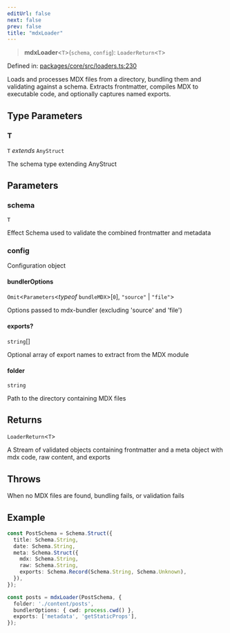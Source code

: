 ```yaml
---
editUrl: false
next: false
prev: false
title: "mdxLoader"
---
```


> **mdxLoader**\<`T`\>(`schema`, `config`): `LoaderReturn`\<`T`\>

Defined in: [packages/core/src/loaders.ts:230](https://github.com/bitswired/foldcms/blob/a5796744336f5646b8ccb4abf3c6d1334a83f443/packages/core/src/loaders.ts#L230)

Loads and processes MDX files from a directory, bundling them and validating against a schema.
Extracts frontmatter, compiles MDX to executable code, and optionally captures named exports.

## Type Parameters

### T

`T` *extends* `AnyStruct`

The schema type extending AnyStruct

## Parameters

### schema

`T`

Effect Schema used to validate the combined frontmatter and metadata

### config

Configuration object

#### bundlerOptions

`Omit`\<`Parameters`\<*typeof* `bundleMDX`\>\[`0`\], `"source"` \| `"file"`\>

Options passed to mdx-bundler (excluding 'source' and 'file')

#### exports?

`string`[]

Optional array of export names to extract from the MDX module

#### folder

`string`

Path to the directory containing MDX files

## Returns

`LoaderReturn`\<`T`\>

A Stream of validated objects containing frontmatter and a meta object with mdx code, raw content, and exports

## Throws

When no MDX files are found, bundling fails, or validation fails

## Example

```typescript
const PostSchema = Schema.Struct({
  title: Schema.String,
  date: Schema.String,
  meta: Schema.Struct({
    mdx: Schema.String,
    raw: Schema.String,
    exports: Schema.Record(Schema.String, Schema.Unknown),
  }),
});

const posts = mdxLoader(PostSchema, {
  folder: './content/posts',
  bundlerOptions: { cwd: process.cwd() },
  exports: ['metadata', 'getStaticProps'],
});
```
